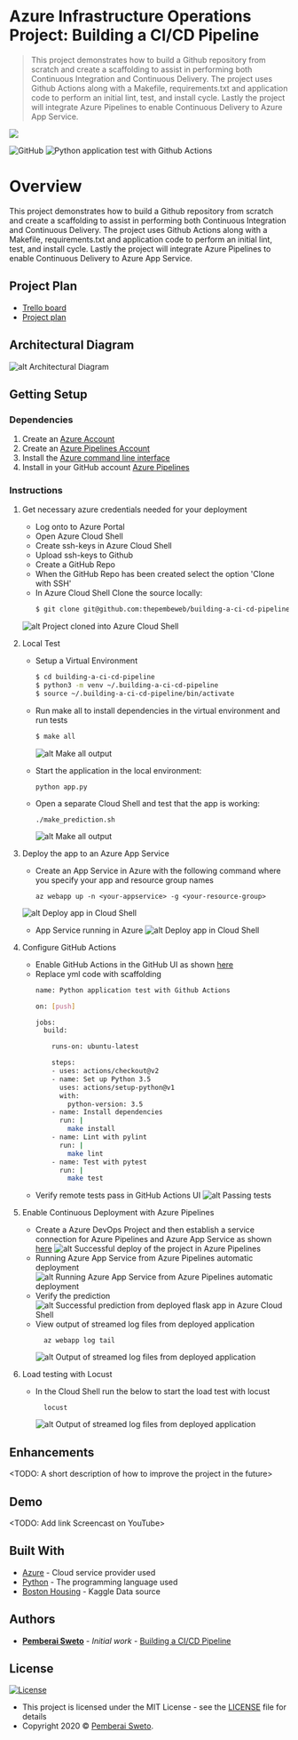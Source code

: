 ﻿# Azure Infrastructure Operations Project: Building a CI/CD Pipeline

> This project demonstrates how to build a Github repository from scratch and create a scaffolding to assist in performing both Continuous Integration and Continuous Delivery. The project uses Github Actions along with a Makefile, requirements.txt and application code to perform an initial lint, test, and install cycle. Lastly the project will integrate Azure Pipelines to enable Continuous Delivery to Azure App Service.

![](azure-pipelines.png)

![GitHub](https://img.shields.io/github/license/mashape/apistatus.svg)
![Python application test with Github Actions](https://github.com/thepembeweb/building-a-ci-cd-pipeline/workflows/Python%20application%20test%20with%20Github%20Actions/badge.svg)

# Overview

This project demonstrates how to build a Github repository from scratch and create a scaffolding to assist in performing both Continuous Integration and Continuous Delivery. The project uses Github Actions along with a Makefile, requirements.txt and application code to perform an initial lint, test, and install cycle. Lastly the project will integrate Azure Pipelines to enable Continuous Delivery to Azure App Service.

## Project Plan

* [Trello board](https://trello.com/b/LirRms2w) 
* [Project plan](https://docs.google.com/spreadsheets/d/1nh8Js1f2Pm17IbPwdjDykV-pCO2gOOzg_EjWI1cFxTU/edit?usp=sharing)

## Architectural Diagram

![alt Architectural Diagram](screenshots/8-architecture-diagram.png)

## Getting Setup

### Dependencies
1. Create an [Azure Account](https://portal.azure.com)
2. Create an [Azure Pipelines Account](https://dev.azure.com/)
3. Install the [Azure command line interface](https://docs.microsoft.com/en-us/cli/azure/install-azure-cli?view=azure-cli-latest)
4. Install in your GitHub account [Azure Pipelines](https://github.com/marketplace/azure-pipelines)

### Instructions
1. Get necessary azure credentials needed for your deployment
    - Log onto to Azure Portal
    - Open Azure Cloud Shell
    - Create ssh-keys in Azure Cloud Shell
    - Upload ssh-keys to Github
    - Create a GitHub Repo
    - When the GitHub Repo has been created select the option 'Clone with SSH'
    - In Azure Cloud Shell Clone the source locally:
      ```sh
      $ git clone git@github.com:thepembeweb/building-a-ci-cd-pipeline.git
      ```    
    ![alt Project cloned into Azure Cloud Shell](screenshots/1-project-cloned-into-azure-cloud-shell.png)
    
2. Local Test
    - Setup a Virtual Environment
      ```sh
      $ cd building-a-ci-cd-pipeline
      $ python3 -m venv ~/.building-a-ci-cd-pipeline
      $ source ~/.building-a-ci-cd-pipeline/bin/activate
      ```    
    - Run make all to install dependencies in the virtual environment and run tests
      ```sh
      $ make all
      ```
      ![alt Make all output](screenshots/2-make-all-passing-tests.png)
      
    - Start the application in the local environment:
      ```
      python app.py
      ```
    - Open a separate Cloud Shell and test that the app is working:
      ```
      ./make_prediction.sh
      ```
      ![alt Make all output](screenshots/13-local-test.png)


3. Deploy the app to an Azure App Service
    - Create an App Service in Azure with the following command where you specify your app and resource group names
        ```
        az webapp up -n <your-appservice> -g <your-resource-group>
        ```
    ![alt Deploy app in Cloud Shell](screenshots/5-deploy-app-in-cloud-shell.png)
    - App Service running in Azure
    ![alt Deploy app in Cloud Shell](screenshots/11-project-running-on-azure-app-service.png)

4. Configure GitHub Actions
    - Enable GitHub Actions in the GitHub UI as shown [here](https://docs.github.com/en/free-pro-team@latest/actions/managing-workflow-runs/disabling-and-enabling-a-workflow)
    - Replace yml code with scaffolding
      ```bash
      name: Python application test with Github Actions

      on: [push]

      jobs:
        build:

          runs-on: ubuntu-latest

          steps:
          - uses: actions/checkout@v2
          - name: Set up Python 3.5
            uses: actions/setup-python@v1
            with:
              python-version: 3.5
          - name: Install dependencies
            run: |
              make install
          - name: Lint with pylint
            run: |
              make lint
          - name: Test with pytest
            run: |
              make test
      ```
    - Verify remote tests pass in GitHub Actions UI
    ![alt Passing tests](screenshots/3-passing-github-actions-build.png)

    
4. Enable Continuous Deployment with Azure Pipelines
    * Create a Azure DevOps Project and then establish a service connection for Azure Pipelines and Azure App Service as shown [here](https://docs.microsoft.com/en-us/azure/devops/pipelines/ecosystems/python-webapp?view=azure-devops&WT.mc_id=udacity_learn-wwl)
      ![alt Successful deploy of the project in Azure Pipelines](screenshots/10-successful-deploy-of-the-project-in-azure-pipelines.png)
    * Running Azure App Service from Azure Pipelines automatic deployment
      ![alt Running Azure App Service from Azure Pipelines automatic deployment](screenshots/12-project-running-on-azure-app-service-auto-deployment.png)
    * Verify the prediction  
      ![alt Successful prediction from deployed flask app in Azure Cloud Shell](screenshots/6-make-prediction.png)
    * View output of streamed log files from deployed application
      ```
        az webapp log tail
      ```
      ![alt Output of streamed log files from deployed application](screenshots/9-output-of-streamed-log-files-from-deployed-application.png)
    
5. Load testing with Locust
    * In the Cloud Shell run the below to start the load test with locust
      ```
        locust
      ```
      ![alt Output of streamed log files from deployed application](screenshots/7-application-running-load-test-with-locust.png)

> 

## Enhancements

<TODO: A short description of how to improve the project in the future>

## Demo 

<TODO: Add link Screencast on YouTube>

## Built With

* [Azure](https://portal.azure.com/) - Cloud service provider used
* [Python](https://www.python.org/) - The programming language used
* [Boston Housing](https://www.kaggle.com/c/boston-housing) - Kaggle Data source

## Authors

* **[Pemberai Sweto](https://github.com/thepembeweb)** - *Initial work* - [Building a CI/CD Pipeline](https://github.com/thepembeweb/building-a-ci-cd-pipeline)

## License

[![License](http://img.shields.io/:license-mit-green.svg?style=flat-square)](http://badges.mit-license.org)

- This project is licensed under the MIT License - see the [LICENSE](LICENSE.md) file for details
- Copyright 2020 © [Pemberai Sweto](https://github.com/thepembeweb).




